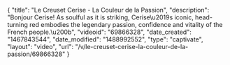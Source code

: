 {
    "title": "Le Creuset Cerise - La Couleur de la Passion",
    "description": "Bonjour Cerise! As soulful as it is striking, Cerise\u2019s iconic, head-turning red embodies the legendary passion, confidence and vitality of the French people.\u200b",
    "videoid": "69866328",
    "date_created": "1467843544",
    "date_modified": "1488992552",
    "type": "captivate",
    "layout": "video",
    "url": "\/v\/le-creuset-cerise-la-couleur-de-la-passion\/69866328"
}